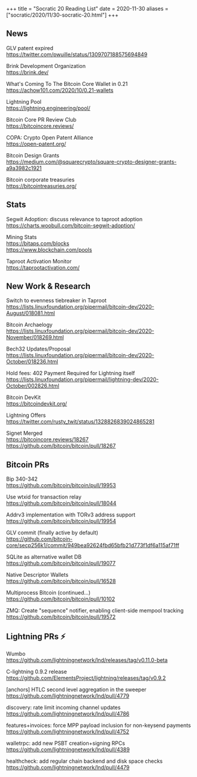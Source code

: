 +++
title =  "Socratic 20 Reading List"
date = 2020-11-30
aliases = ["socratic/2020/11/30-socratic-20.html"]
+++

## News

GLV patent expired  
<https://twitter.com/pwuille/status/1309707188575694849>

Brink Development Organization  
<https://brink.dev/>

What's Coming To The Bitcoin Core Wallet in 0.21  
<https://achow101.com/2020/10/0.21-wallets>

Lightning Pool  
<https://lightning.engineering/pool/>

Bitcoin Core PR Review Club  
<https://bitcoincore.reviews/>

COPA: Crypto Open Patent Alliance  
<https://open-patent.org/>

Bitcoin Design Grants  
<https://medium.com/@squarecrypto/square-crypto-designer-grants-a9a3982c1921>

Bitcoin corporate treasuries  
<https://bitcointreasuries.org/>

## Stats

Segwit Adoption: discuss relevance to taproot adoption  
<https://charts.woobull.com/bitcoin-segwit-adoption/>

Mining Stats  
<https://bitaps.com/blocks>  
<https://www.blockchain.com/pools>

Taproot Activation Monitor  
<https://taprootactivation.com/>


## New Work & Research

Switch to evenness tiebreaker in Taproot  
<https://lists.linuxfoundation.org/pipermail/bitcoin-dev/2020-August/018081.html>

Bitcoin Archaelogy  
<https://lists.linuxfoundation.org/pipermail/bitcoin-dev/2020-November/018269.html>

Bech32 Updates/Proposal  
<https://lists.linuxfoundation.org/pipermail/bitcoin-dev/2020-October/018236.html>

Hold fees: 402 Payment Required for Lightning itself  
<https://lists.linuxfoundation.org/pipermail/lightning-dev/2020-October/002826.html>

Bitcoin DevKit  
<https://bitcoindevkit.org/>

Lightning Offers  
<https://twitter.com/rusty_twit/status/1328826839024865281>

Signet Merged    
<https://bitcoincore.reviews/18267>  
<https://github.com/bitcoin/bitcoin/pull/18267>



## Bitcoin PRs

Bip 340-342  
<https://github.com/bitcoin/bitcoin/pull/19953>

Use wtxid for transaction relay  
<https://github.com/bitcoin/bitcoin/pull/18044>

Addrv3 implementation with TORv3 address support  
<https://github.com/bitcoin/bitcoin/pull/19954>

GLV commit (finally active by default)  
<https://github.com/bitcoin-core/secp256k1/commit/949bea92624fbd65bfb21d773f1df6a115af71ff>

SQLite as alternative wallet DB  
<https://github.com/bitcoin/bitcoin/pull/19077>

Native Descriptor Wallets  
<https://github.com/bitcoin/bitcoin/pull/16528>

Multiprocess Bitcoin (continued...)  
<https://github.com/bitcoin/bitcoin/pull/10102>

ZMQ: Create "sequence" notifier, enabling client-side mempool tracking  
<https://github.com/bitcoin/bitcoin/pull/19572>



## Lightning PRs ⚡

Wumbo  
<https://github.com/lightningnetwork/lnd/releases/tag/v0.11.0-beta>

C-lightning 0.9.2 release  
<https://github.com/ElementsProject/lightning/releases/tag/v0.9.2>

[anchors] HTLC second level aggregation in the sweeper  
<https://github.com/lightningnetwork/lnd/pull/4779>

discovery: rate limit incoming channel updates  
<https://github.com/lightningnetwork/lnd/pull/4786>

features+invoices: force MPP payload inclusion for non-keysend payments  
<https://github.com/lightningnetwork/lnd/pull/4752>

walletrpc: add new PSBT creation+signing RPCs  
<https://github.com/lightningnetwork/lnd/pull/4389>

healthcheck: add regular chain backend and disk space checks  
<https://github.com/lightningnetwork/lnd/pull/4479>

